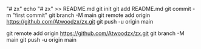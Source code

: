 "# zx" 
echo "# zx" >> README.md
git init
git add README.md
git commit -m "first commit"
git branch -M main
git remote add origin https://github.com/Atwoodzx/zx.git
git push -u origin main


git remote add origin https://github.com/Atwoodzx/zx.git
git branch -M main
git push -u origin main

